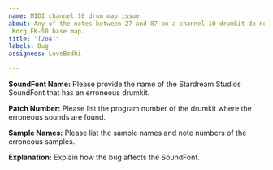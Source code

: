 ```yaml
---
name: MIDI channel 10 drum map issue
about: Any of the notes between 27 and 87 on a channel 10 drumkit do not use the GM2 /
 Korg EK-50 base map.
title: "[204]"
labels: Bug
assignees: LoveBodhi

---
```


**SoundFont Name:**
Please provide the name of the Stardream Studios SoundFont that has an erroneous drumkit.

**Patch Number:**
Please list the program number of the drumkit where the erroneous sounds are found.

**Sample Names:**
Please list the sample names and note numbers of the erroneous samples.

**Explanation:**
Explain how the bug affects the SoundFont.
